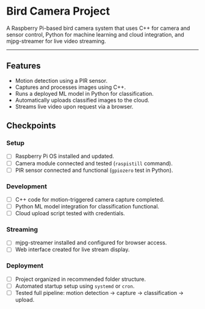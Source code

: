 # Bird Camera Project

A Raspberry Pi-based bird camera system that uses C++ for camera and sensor control, Python for machine learning and cloud integration, and mjpg-streamer for live video streaming.

---

## **Features**
- Motion detection using a PIR sensor.
- Captures and processes images using C++.
- Runs a deployed ML model in Python for classification.
- Automatically uploads classified images to the cloud.
- Streams live video upon request via a browser.

## **Checkpoints**
### **Setup**
- [ ] Raspberry Pi OS installed and updated.
- [ ] Camera module connected and tested (`raspistill` command).
- [ ] PIR sensor connected and functional (`gpiozero` test in Python).

### **Development**
- [ ] C++ code for motion-triggered camera capture completed.
- [ ] Python ML model integration for classification functional.
- [ ] Cloud upload script tested with credentials.

### **Streaming**
- [ ] mjpg-streamer installed and configured for browser access.
- [ ] Web interface created for live stream display.

### **Deployment**
- [ ] Project organized in recommended folder structure.
- [ ] Automated startup setup using `systemd` or `cron`.
- [ ] Tested full pipeline: motion detection → capture → classification → upload.